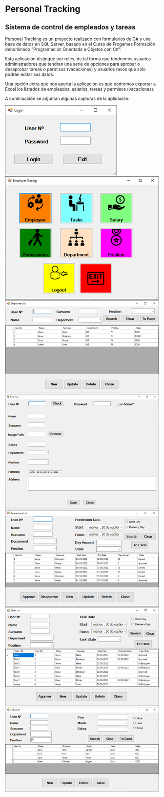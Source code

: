# Personal Tracking
## Sistema de control de empleados y tareas

Personal Tracking es un proyecto realizado con formularios de C# y una base de datos en SQL Server, basado en el Curso de Frogames Formación denominado "Programación Orientada a Objetos con C#".

Esta aplicación distingue por roles, de tal forma que tendremos usuarios administradores que tendran una serie de opciones para aprobar o desaprobar tareas o permisos (vacaciones) y usuarios rasos que solo podrán editar sus datos.

Una opción extra que nos aporta la aplicación es que podremos exportar a Excel los listados de empleados, salarios, tareas y permisos (vacaciones).

A continuación se adjuntan algunas capturas de la aplicación:


![(image](./images/login.png "Pantalla de Login")
![(image](./images/main.png "Pantalla Principal del administrador")
![(image](./images/employees.png "Listado de empleados")
![(image](./images/newemploye.png "Pantalla para anadir un empleado")
![(image](./images/permissions.png "Listado de permisos")
![(image](./images/tasks.png "Listado de tareas")
![(image](./images/salary.png "Listado de salarios")



